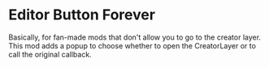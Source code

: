 # Editor Button Forever

Basically, for fan-made mods that don't allow you to go to the creator layer. This mod adds a popup to choose whether to open the CreatorLayer or to call the original callback.
